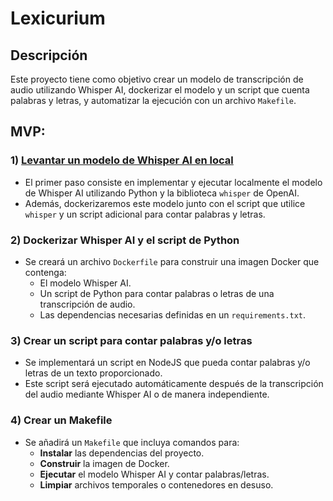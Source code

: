 # Lexicurium

## Descripción

Este proyecto tiene como objetivo crear un modelo de transcripción de audio utilizando Whisper AI, dockerizar el modelo y un script que cuenta palabras y letras, y automatizar la ejecución con un archivo `Makefile`.

## MVP:

### 1) [Levantar un modelo de Whisper AI en local](https://github.com/openai/whisper)
- El primer paso consiste en implementar y ejecutar localmente el modelo de Whisper AI utilizando Python y la biblioteca `whisper` de OpenAI.
- Además, dockerizaremos este modelo junto con el script que utilice `whisper` y un script adicional para contar palabras y letras.

### 2) Dockerizar Whisper AI y el script de Python
- Se creará un archivo `Dockerfile` para construir una imagen Docker que contenga:
  - El modelo Whisper AI.
  - Un script de Python para contar palabras o letras de una transcripción de audio.
  - Las dependencias necesarias definidas en un `requirements.txt`.

### 3) Crear un script para contar palabras y/o letras
- Se implementará un script en NodeJS que pueda contar palabras y/o letras de un texto proporcionado.
- Este script será ejecutado automáticamente después de la transcripción del audio mediante Whisper AI o de manera independiente.

### 4) Crear un Makefile
- Se añadirá un `Makefile` que incluya comandos para:
  - **Instalar** las dependencias del proyecto.
  - **Construir** la imagen de Docker.
  - **Ejecutar** el modelo Whisper AI y contar palabras/letras.
  - **Limpiar** archivos temporales o contenedores en desuso.
